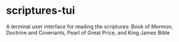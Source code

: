 # scriptures-tui
A terminal user interface for reading the scriptures: Book of Mormon, Doctrine and Covenants, Pearl of Great Price, and King James Bible
